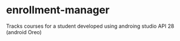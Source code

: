 # enrollment-manager
Tracks courses for a student
developed using androing studio
API 28 (android Oreo)
